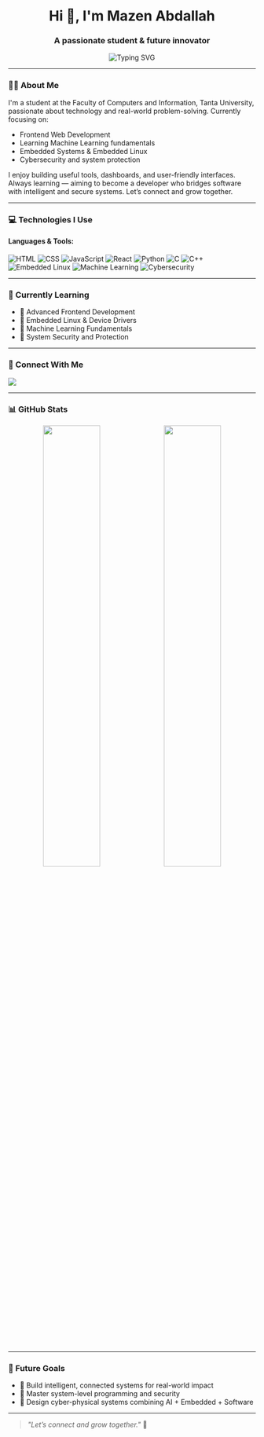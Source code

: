 <h1 align="center">Hi 👋, I'm Mazen Abdallah</h1>
<h3 align="center">A passionate student & future innovator</h3>

<p align="center">
  <img src="https://readme-typing-svg.demolab.com?font=Fira+Code&size=22&pause=1000&center=true&vCenter=true&width=440&lines=Frontend+Developer;Embedded+Systems+Enthusiast;Machine+Learning+Explorer;Cybersecurity+Learner;Bridging+Software+with+Hardware" alt="Typing SVG" />
</p>

---

### 👨‍💻 About Me

I'm a student at the Faculty of Computers and Information, Tanta University, passionate about technology and real-world problem-solving.
Currently focusing on:
- Frontend Web Development
- Learning Machine Learning fundamentals
- Embedded Systems & Embedded Linux
- Cybersecurity and system protection

I enjoy building useful tools, dashboards, and user-friendly interfaces. 
Always learning — aiming to become a developer who bridges software with intelligent and secure systems.
Let’s connect and grow together.

---

### 💻 Technologies I Use

#### Languages & Tools:
![HTML](https://img.shields.io/badge/-HTML5-E34F26?style=flat&logo=html5&logoColor=white)
![CSS](https://img.shields.io/badge/-CSS3-1572B6?style=flat&logo=css3)
![JavaScript](https://img.shields.io/badge/-JavaScript-F7DF1E?style=flat&logo=javascript&logoColor=black)
![React](https://img.shields.io/badge/-React-61DAFB?style=flat&logo=react&logoColor=black)
![Python](https://img.shields.io/badge/-Python-3776AB?style=flat&logo=python&logoColor=white)
![C](https://img.shields.io/badge/-C-00599C?style=flat&logo=c)
![C++](https://img.shields.io/badge/-C++-00599C?style=flat&logo=c%2B%2B)
![Embedded Linux](https://img.shields.io/badge/-Embedded_Linux-E95420?style=flat&logo=linux&logoColor=white)
![Machine Learning](https://img.shields.io/badge/-Machine_Learning-0A66C2?style=flat&logo=scikit-learn&logoColor=white)
![Cybersecurity](https://img.shields.io/badge/-Cybersecurity-ff5555?style=flat&logo=hack-the-box)

---

### 🌱 Currently Learning
- 🔹 Advanced Frontend Development  
- 🔹 Embedded Linux & Device Drivers  
- 🔹 Machine Learning Fundamentals  
- 🔹 System Security and Protection  

---

### 🤝 Connect With Me

<p align="left">
  <a href="https://www.linkedin.com/in/mazen-abdallah-mohamed" target="_blank">
    <img src="https://img.shields.io/badge/-LinkedIn-blue?style=for-the-badge&logo=linkedin" />
  </a>
</p>

---

### 📊 GitHub Stats

<p align="center">
  <img src="https://github-readme-stats.vercel.app/api?username=mazen-abdallah&show_icons=true&theme=tokyonight" width="48%" />
  <img src="https://github-readme-streak-stats.herokuapp.com/?user=mazen-abdallah&theme=tokyonight" width="48%" />
</p>

---

### 🔭 Future Goals

- 🔬 Build intelligent, connected systems for real-world impact  
- 🔐 Master system-level programming and security  
- 🤖 Design cyber-physical systems combining AI + Embedded + Software  

---

> _"Let’s connect and grow together."_ 🌱

